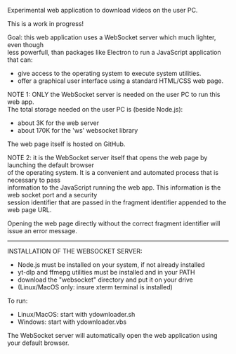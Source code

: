 
Experimental web application to download videos on the user PC.

This is a work in progress!

Goal: this web application uses a WebSocket server which much lighter, even though  
less powerfull, than packages like Electron to run a JavaScript application that can:  
  - give access to the operating system to execute system utilities.
  - offer a graphical user interface using a standard HTML/CSS web page.

NOTE 1: ONLY the WebSocket server is needed on the user PC to run this web app.  
The total storage needed on the user PC is (beside Node.js):
  - about 3K for the web server
  - about 170K for the 'ws' websocket library

   The web page itself is hosted on GitHub.

NOTE 2: it is the WebSocket server itself that opens the web page by launching the default browser  
of the operating system. It is a convenient and automated process that is necessary to pass  
information to the JavaScript running the web app. This information is the web socket port and a security  
session identifier that are passed in the fragment identifier appended to the web page URL.

  Opening the web page directly without the correct fragment identifier will issue an error message.  
  
-------------------------------------
INSTALLATION OF THE WEBSOCKET SERVER:

- Node.js must be installed on your system, if not already installed
- yt-dlp and ffmepg utilities must be installed and in your PATH
- download the "websocket" directory and put it on your drive
- (Linux/MacOS only: insure xterm terminal is installed)

To run:
- Linux/MacOS: start with ydownloader.sh
- Windows:     start with ydownloader.vbs

The WebSocket server will automatically open the web application using your default browser.
